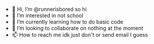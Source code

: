 - 👋 Hi, I’m @runnerisbored so hi
- 👀 I’m interested in not school
- 🌱 I’m currently learning how to do basic code
- 💞️ I’m looking to collaborate on nothing at the moment
- 📫 How to reach me idk just don't or send email I guess

<!---
runnerisbored/runnerisbored is a ✨ special ✨ repository because its `README.md` (this file) appears on your GitHub profile.
You can click the Preview link to take a look at your changes.
--->
